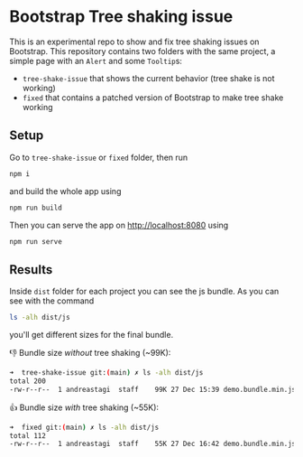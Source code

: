 # Bootstrap Tree shaking issue

This is an experimental repo to show and fix tree shaking issues on Bootstrap.
This repository contains two folders with the same project, a simple page
with an `Alert` and some `Tooltip`s:

- `tree-shake-issue` that shows the current behavior (tree shake is not working)
- `fixed` that contains a patched version of Bootstrap to make tree shake working

## Setup

Go to `tree-shake-issue` or `fixed` folder, then run

```sh
npm i
```

and build the whole app using

```sh
npm run build
```

Then you can serve the app on [http://localhost:8080](http://localhost:8080/) 
using

```sh
npm run serve
```

## Results

Inside `dist` folder for each project you can see the js bundle. As you can
see with the command

```sh
ls -alh dist/js
```

you'll get different sizes for the final bundle.

👎 Bundle size *without* tree shaking (~99K):

```sh
➜  tree-shake-issue git:(main) ✗ ls -alh dist/js
total 200
-rw-r--r--  1 andreastagi  staff    99K 27 Dec 15:39 demo.bundle.min.js
```

👍 Bundle size *with* tree shaking (~55K):

```sh
➜  fixed git:(main) ✗ ls -alh dist/js
total 112
-rw-r--r--  1 andreastagi  staff    55K 27 Dec 16:42 demo.bundle.min.js
```

